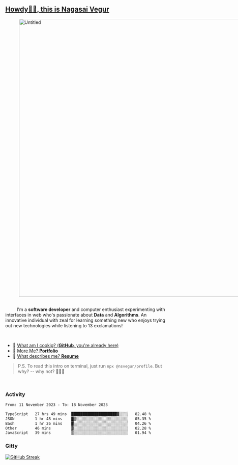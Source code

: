 
## [Howdy🖖🏻, this is Nagasai Vegur](https://nsvegur.me/)

<div style="
  display: flex;
  width: 100vw;
  justify-content: center;
  ">
  <img width="875" alt="Untitled" src="https://github.com/NSVEGUR/NSVEGUR/assets/83576465/f41a8098-aaa9-4353-8130-bd4076cb1d4a">
</div>

<br /> 
 
<p>
&emsp; &emsp; I'm a <b>software developer</b> and computer enthusiast experimenting with interfaces in web who's passionate about <b>Data</b> and <b>Algorithms</b>. An innovative individual with zeal for learning something new who enjoys trying out new technologies while listening to 13 exclamations!
</p>

<br /> 

- 🍔 [What am I cookig? (**GitHub**, you're already here)](https://github.com/NSVEGUR)
- 👻 [More Me? **Portfolio**](https://nsvegur.me/)
- 🔭 [What describes me? **Resume**](https://nsvegur.me/resume)

> P.S. To read this intro on terminal, just run `npx @nsvegur/profile`. But why? -- why not? 🤷🏻‍♂️

<br />

### Activity

<!--START_SECTION:waka-->

```txt
From: 11 November 2023 - To: 18 November 2023

TypeScript   27 hrs 49 mins  ████████████████████▓░░░░   82.48 %
JSON         1 hr 48 mins    █▒░░░░░░░░░░░░░░░░░░░░░░░   05.35 %
Bash         1 hr 26 mins    █░░░░░░░░░░░░░░░░░░░░░░░░   04.26 %
Other        46 mins         ▓░░░░░░░░░░░░░░░░░░░░░░░░   02.28 %
JavaScript   39 mins         ▒░░░░░░░░░░░░░░░░░░░░░░░░   01.94 %
```

<!--END_SECTION:waka-->

### Gitty

[![GitHub Streak](http://github-profile-summary-cards.vercel.app/api/cards/profile-details?username=NSVEGUR&theme=github_dark)]('https://github.com/NSVEGUR')

